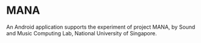 # MANA
An Android application supports the experiment of project MANA, by Sound and Music Computing Lab, National University of Singapore.
